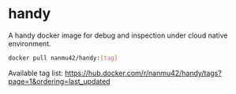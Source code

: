 # handy

A handy docker image for debug and inspection under cloud native environment.

```bash
docker pull nanmu42/handy:[tag]
```

Available tag list: https://hub.docker.com/r/nanmu42/handy/tags?page=1&ordering=last_updated
